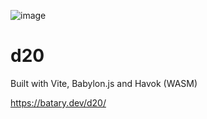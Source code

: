 ![image](https://github.com/sgbj/d20/assets/5178445/f9d41089-126e-4eb6-a44a-77e3ea4c958c)

# d20
Built with Vite, Babylon.js and Havok (WASM)

https://batary.dev/d20/
